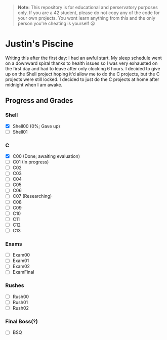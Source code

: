 > **Note:** This repository is for educational and perservatory purposes only. If you are a 42 student, please do not copy any of the code for your own projects. You wont learn anything from this and the only person you're cheating is yourself :frowning:

# Justin's Piscine
Writing this after the first day: I had an awful start. My sleep schedule went on a downward spiral thanks to health issues so I was very exhausted on the first day and had to leave after only clocking 6 hours. I decided to give up on the Shell project hoping it'd allow me to do the C projects, but the C projects were still locked. I decided to just do the C projects at home after midnight when I am awake.

## Progress and Grades

### Shell
- [x] Shell00 (0%; Gave up)
- [ ] Shell01

### C
- [x] C00 (Done; awaiting evaluation)
- [ ] C01 (In progress)
- [ ] C02
- [ ] C03
- [ ] C04
- [ ] C05
- [ ] C06
- [ ] C07 (Researching)
- [ ] C08
- [ ] C09
- [ ] C10
- [ ] C11
- [ ] C12
- [ ] C13

### Exams
- [ ] Exam00
- [ ] Exam01
- [ ] Exam02
- [ ] ExamFinal

### Rushes
- [ ] Rush00
- [ ] Rush01
- [ ] Rush02
  
### Final Boss(?)
- [ ] BSQ
